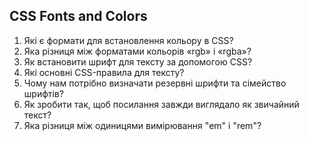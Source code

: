 ## CSS Fonts and Colors
1. Які є формати для встановлення кольору в CSS?
2. Яка різниця між форматами кольорів «rgb» і «rgba»?
3. Як встановити шрифт для тексту за допомогою CSS?
4. Які основні CSS-правила для тексту?
5. Чому нам потрібно визначати резервні шрифти та сімейство шрифтів?
6. Як зробити так, щоб посилання завжди виглядало як звичайний текст?
7. Яка різниця між одиницями вимірювання "em" і "rem"?
